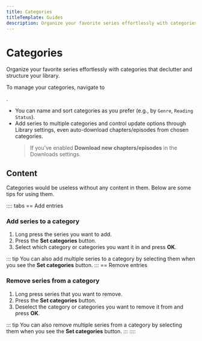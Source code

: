 ```yaml
---
title: Categories
titleTemplate: Guides
description: Organize your favorite series effortlessly with categories that declutter and structure your library.
---
```


# Categories

Organize your favorite series effortlessly with categories that declutter and structure your library.

To manage your categories, navigate to <nav to="categories">.

- You can name and sort categories as you prefer (e.g., by `Genre`, `Reading Status`).
- Add series to multiple categories and control update options through Library settings, even auto-download chapters/episodes from chosen categories.
  > If you've enabled **Download new chapters/episodes** in the Downloads settings.


## Content

Categories would be useless without any content in them.
Below are some tips for using them.

:::: tabs
== Add entries
### Add series to a category

1. Long press the series you want to add.
1. Press the **Set categories** button.
1. Select which category or categories you want it in and press **OK**.

::: tip
You can also add multiple series to a category by selecting them when you see the **Set categories** button.
:::
== Remove entries
### Remove series from a category

1. Long press series that you want to remove.
1. Press the **Set categories** button.
1. Deselect the category or categories you want to remove it from and press **OK**.

::: tip
You can also remove multiple series from a category by selecting them when you see the **Set categories** button.
:::
::::
